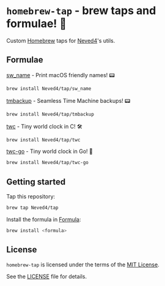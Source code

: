# `homebrew-tap` - brew taps and formulae! 💎

Custom [Homebrew] taps for [Neved4]'s utils.

## Formulae

[sw_name] - Print macOS friendly names! 📟

```sh
brew install Neved4/tap/sw_name
```

[tmbackup] - Seamless Time Machine backups! 📟

```sh
brew install Neved4/tap/tmbackup
```

[twc] - Tiny world clock in C! 🛠️

```sh
brew install Neved4/tap/twc
```

[twc-go] - Tiny world clock in Go! 🦦

```sh
brew install Neved4/tap/twc-go
```

## Getting started

Tap this repository:
```sh
brew tap Neved4/tap
```

Install the formula in [Formula](Formula):
```sh
brew install <formula>
```

## License

`homebrew-tap` is licensed under the terms of the [MIT License].

See the [LICENSE](LICENSE) file for details.

[MIT License]: https://opensource.org/license/mit/
[Homebrew]: https://brew.sh/
[Neved4]: https://github.com/Neved4
[sw_name]: https://github.com/Neved4/sw_name
[tmbackup]: https://github.com/Neved4/tmbackup
[twc]: https://github.com/Neved4/twc
[twc-go]: https://github.com/Neved4/twc-go
